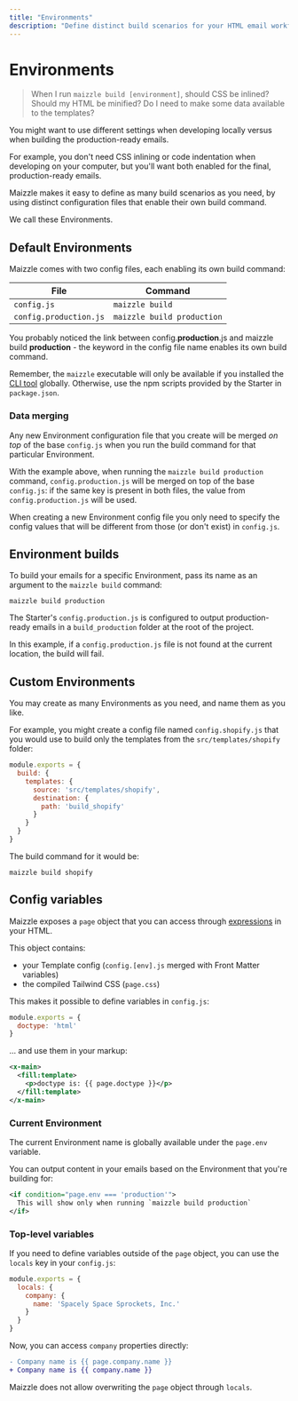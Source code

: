 ```yaml
---
title: "Environments"
description: "Define distinct build scenarios for your HTML email workflow, each with their own settings"
---
```


# Environments

> When I run `maizzle build [environment]`, should CSS be inlined? Should my HTML be minified? Do I need to make some data available to the templates?

You might want to use different settings when developing locally versus when building the production-ready emails.

For example, you don't need CSS inlining or code indentation when developing on your computer, but you'll want both enabled for the final, production-ready emails.

Maizzle makes it easy to define as many build scenarios as you need, by using distinct configuration files that enable their own build command.

We call these Environments.

## Default Environments

Maizzle comes with two config files, each enabling its own build command:

| File | Command |
| --- | --- |
| `config.js` | `maizzle build` |
| `config.production.js` | `maizzle build production` |

You probably noticed the link between <span class="font-mono text-sm">config.<strong>production</strong>.js</span> and <span class="font-mono text-sm">maizzle build <strong>production</strong></span> - the keyword in the config file name enables its own build command.

<alert>Remember, the `maizzle` executable will only be available if you installed the [CLI tool](/docs/cli) globally. Otherwise, use the npm scripts provided by the Starter in `package.json`.</alert>

### Data merging

Any new Environment configuration file that you create will be merged _on top_ of the base `config.js` when you run the build command for that particular Environment.

With the example above, when running the `maizzle build production` command, `config.production.js` will be merged on top of the base `config.js`: if the same key is present in both files, the value from `config.production.js` will be used.

<alert>When creating a new Environment config file you only need to specify the config values that will be different from those (or don't exist) in `config.js`.</alert>

## Environment builds

To build your emails for a specific Environment, pass its name as an argument to the `maizzle build` command:

<terminal show-copy>

  ```
  maizzle build production
  ```

</terminal>

The Starter's `config.production.js` is configured to output production-ready emails in a `build_production` folder at the root of the project.

<alert type="warning">In this example, if a `config.production.js` file is not found at the current location, the build will fail.</alert>

## Custom Environments

You may create as many Environments as you need, and name them as you like.

For example, you might create a config file named `config.shopify.js` that you would use to build only the templates from the `src/templates/shopify` folder:

<code-sample title="config.shopify.js">

  ```js
  module.exports = {
    build: {
      templates: {
        source: 'src/templates/shopify',
        destination: {
          path: 'build_shopify'
        }
      }
    }
  }
  ```

</code-sample>

The build command for it would be:

<terminal show-copy>

  ```
  maizzle build shopify
  ```

</terminal>

## Config variables

Maizzle exposes a `page` object that you can access through [expressions](/docs/expressions) in your HTML.

This object contains:

- your Template config (`config.[env].js` merged with Front Matter variables)
- the compiled Tailwind CSS (`page.css`)

This makes it possible to define variables in `config.js`:

<code-sample title="config.js">

  ```js
  module.exports = {
    doctype: 'html'
  }
  ```

</code-sample>

... and use them in your markup:

<code-sample title="src/templates/example.html">

  ```xml
  <x-main>
    <fill:template>
      <p>doctype is: {{ page.doctype }}</p>
    </fill:template>
  </x-main>
  ```

</code-sample>

### Current Environment

The current Environment name is globally available under the `page.env` variable.

You can output content in your emails based on the Environment that you're building for:

<code-sample title="src/templates/example.html">

  ```xml
  <if condition="page.env === 'production'">
    This will show only when running `maizzle build production`
  </if>
  ```

</code-sample>

### Top-level variables

If you need to define variables outside of the `page` object, you can use the `locals` key in your `config.js`:

<code-sample title="config.js">

  ```js
  module.exports = {
    locals: {
      company: {
        name: 'Spacely Space Sprockets, Inc.'
      }
    }
  }
  ```

</code-sample>

Now, you can access `company` properties directly:

<code-sample title="example.html">

  ```diff
  - Company name is {{ page.company.name }}
  + Company name is {{ company.name }}
  ```

</code-sample>

<alert>Maizzle does not allow overwriting the `page` object through `locals`.</alert>
